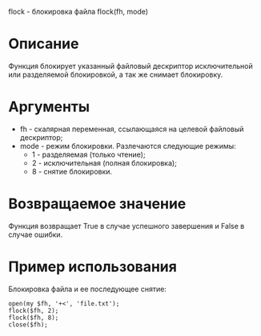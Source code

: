 flock - блокировка файла
    flock(fh, mode)

Описание
========

Функция блокирует указанный файловый дескриптор исключительной или разделяемой блокировкой, а так же снимает блокировку.

Аргументы
=========

* fh - скалярная переменная, ссылающаяся на целевой файловый дескриптор;
* mode - режим блокировки. Разлечаются следующие режимы:
    * 1 - разделяемая (только чтение);
    * 2 - исключительная (полная блокировка);
    * 8 - снятие блокировки.

Возвращаемое значение
=====================

Функция возвращает True в случае успешного завершения и False в случае ошибки.

Пример использования
====================

Блокировка файла и ее последующее снятие:

    open(my $fh, '+<', 'file.txt');
    flock($fh, 2);
    flock($fh, 8);
    close($fh);
